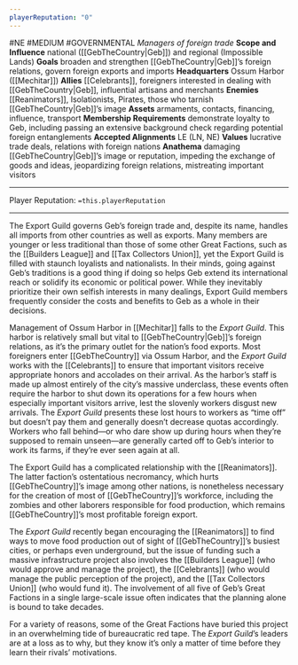 ```yaml
---
playerReputation: "0"
---
```

#NE #MEDIUM #GOVERNMENTAL
*Managers of foreign trade*
**Scope and Influence** national ([[GebTheCountry|Geb]]) and regional (Impossible
Lands)
**Goals** broaden and strengthen [[GebTheCountry|Geb]]’s foreign relations, govern foreign exports and imports
**Headquarters** Ossum Harbor ([[Mechitar]])
**Allies** [[Celebrants]], foreigners interested in dealing with [[GebTheCountry|Geb]], influential artisans and merchants
**Enemies** [[Reanimators]], Isolationists, Pirates, those who tarnish [[GebTheCountry|Geb]]’s image
**Assets** armaments, contacts, financing, influence, transport
**Membership Requirements** demonstrate loyalty to Geb, including passing an extensive background check regarding potential foreign entanglements
**Accepted Alignments** LE (LN, NE)
**Values** lucrative trade deals, relations with foreign nations
**Anathema** damaging [[GebTheCountry|Geb]]’s image or reputation, impeding the exchange of goods and ideas, jeopardizing foreign relations, mistreating important visitors
___
Player Reputation: `=this.playerReputation`

___
The Export Guild governs Geb’s foreign trade and, despite its name, handles all imports from other countries as well as exports. Many members are younger or less traditional than those of some other Great Factions, such as the [[Builders League]] and [[Tax Collectors Union]], yet the Export Guild is filled with staunch loyalists and nationalists. In their minds, going against Geb’s traditions is a good thing if doing so helps Geb extend its international reach or solidify its economic or political power. While they inevitably prioritize their own selfish interests in many dealings, Export Guild members frequently consider the costs and benefits to Geb as a whole in their decisions. 

Management of Ossum Harbor in [[Mechitar]] falls to the *Export Guild*. This harbor is relatively small but vital to [[GebTheCountry|Geb]]’s foreign relations, as it’s the primary outlet for the nation’s food exports. Most foreigners enter [[GebTheCountry]] via Ossum Harbor, and the *Export Guild* works with the [[Celebrants]] to ensure that important visitors receive appropriate honors and accolades on their arrival. As the harbor’s staff is made up almost entirely of the city’s massive underclass, these events often require the harbor to shut down its operations for a few hours when especially important visitors arrive, lest the slovenly workers disgust new arrivals. The *Export Guild* presents these lost hours to workers as “time off” but doesn’t pay them and generally doesn’t decrease quotas accordingly. Workers who fall behind—or who dare show up during hours when they’re supposed to remain unseen—are generally carted off to Geb’s interior to work its farms, if they’re ever seen again at all.

The Export Guild has a complicated relationship with the [[Reanimators]]. The latter faction’s ostentatious necromancy, which hurts [[GebTheCountry]]’s image among other nations, is nonetheless necessary for the creation of most of [[GebTheCountry]]’s workforce, including the zombies and other laborers responsible for food production, which remains [[GebTheCountry]]’s most profitable foreign export. 

The *Export Guild* recently began encouraging the [[Reanimators]] to find ways to move food production out of sight of [[GebTheCountry]]’s busiest cities, or perhaps even underground, but the issue of funding such a massive infrastructure project also involves the [[Builders League]] (who would approve and manage the project), the [[Celebrants]] (who would manage the public perception of the project), and the [[Tax Collectors Union]] (who would fund it). The involvement of all five of Geb’s Great Factions in a single large-scale issue often indicates that the planning alone is bound to take decades. 

For a variety of reasons, some of the Great Factions have buried this project in an overwhelming tide of bureaucratic red tape. The *Export Guild*’s leaders are at a loss as to why, but they know it’s only a matter of time before they learn their rivals’ motivations.